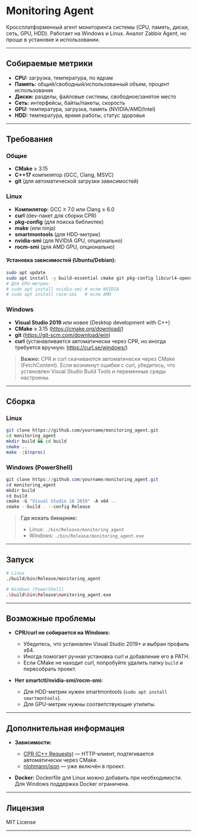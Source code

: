 # Monitoring Agent

Кроссплатформенный агент мониторинга системы (CPU, память, диски, сеть, GPU, HDD).
Работает на Windows и Linux. Аналог Zabbix Agent, но проще в установке и использовании.

---

## Собираемые метрики

- **CPU:** загрузка, температура, по ядрам
- **Память:** общий/свободный/использованный объем, процент использования
- **Диски:** разделы, файловые системы, свободное/занятое место
- **Сеть:** интерфейсы, байты/пакеты, скорость
- **GPU:** температура, загрузка, память (NVIDIA/AMD/Intel)
- **HDD:** температура, время работы, статус здоровья

---

## Требования

### Общие

- **CMake** ≥ 3.15
- **C++17** компилятор (GCC, Clang, MSVC)
- **git** (для автоматической загрузки зависимостей)

### Linux

- **Компилятор:** GCC ≥ 7.0 или Clang ≥ 6.0
- **curl** (dev-пакет для сборки CPR)
- **pkg-config** (для поиска библиотек)
- **make** (или ninja)
- **smartmontools** (для HDD-метрик)
- **nvidia-smi** (для NVIDIA GPU, опционально)
- **rocm-smi** (для AMD GPU, опционально)

#### Установка зависимостей (Ubuntu/Debian):

```bash
sudo apt update
sudo apt install -y build-essential cmake git pkg-config libcurl4-openssl-dev smartmontools
# Для GPU-метрик:
# sudo apt install nvidia-smi # если NVIDIA
# sudo apt install rocm-smi   # если AMD
```

### Windows

- **Visual Studio 2019** или новее (Desktop development with C++)
- **CMake** ≥ 3.15 (https://cmake.org/download/)
- **git** (https://git-scm.com/download/win)
- **curl** (устанавливается автоматически через CPR, но иногда требуется вручную: https://curl.se/windows/)

> **Важно:**
> CPR и curl скачиваются автоматически через CMake (FetchContent).
> Если возникнут ошибки с curl, убедитесь, что установлен Visual Studio Build Tools и переменные среды настроены.

---

## Сборка

### Linux

```bash
git clone https://github.com/yourname/monitoring_agent.git
cd monitoring_agent
mkdir build && cd build
cmake ..
make -j$(nproc)
```

### Windows (PowerShell)

```powershell
git clone https://github.com/yourname/monitoring_agent.git
cd monitoring_agent
mkdir build
cd build
cmake -G "Visual Studio 16 2019" -A x64 ..
cmake --build . --config Release
```

> **Где искать бинарник:**
> - Linux: `./bin/Release/monitoring_agent`
> - Windows: `./bin/Release/monitoring_agent.exe`

---

## Запуск

```bash
# Linux
./build/bin/Release/monitoring_agent

# Windows (PowerShell)
.\build\bin\Release\monitoring_agent.exe
```

---

## Возможные проблемы

- **CPR/curl не собирается на Windows:**
  - Убедитесь, что установлен Visual Studio 2019+ и выбран профиль x64.
  - Иногда помогает ручная установка curl и добавление его в PATH.
  - Если CMake не находит curl, попробуйте удалить папку `build` и пересобрать проект.

- **Нет smartctl/nvidia-smi/rocm-smi:**
  - Для HDD-метрик нужен smartmontools (`sudo apt install smartmontools`).
  - Для GPU-метрик нужны соответствующие утилиты.

---

## Дополнительная информация

- **Зависимости:**
  - [CPR (C++ Requests)](https://github.com/libcpr/cpr) — HTTP-клиент, подтягивается автоматически через CMake.
  - [nlohmann/json](https://github.com/nlohmann/json) — уже включён в проект.

- **Docker:**
  Dockerfile для Linux можно добавить при необходимости. Для Windows поддержка Docker ограничена.

---

## Лицензия

MIT License

---

